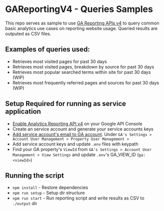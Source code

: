 # GAReportingV4 - Queries Samples
This repo serves as sample to use [GA Reporting APIs v4](https://developers.google.com/analytics/devguides/reporting/core/v4) to query common basic analytics use cases on reporting website usage. Queried results are outputed as CSV files.


## Examples of queries used:
- Retrieves most visited pages for past 30 days
- Retrieves most visited pages, breakdown by source for past 30 days
- Retrieves most popular searched terms within site for past 30 days (WIP)
- Retrieves most frequently referred pages and sources for past 30 days (WIP)


## Setup Required for running as service application
- [Enable Analytics Reporting API v4](https://developers.google.com/analytics/devguides/reporting/core/v4/quickstart/service-py#1_enable_the_api) on your Google API Console
- Create an service account and generate your service accounts keys
- [Add service account's email to GA account](https://developers.google.com/analytics/devguides/reporting/core/v4/quickstart/service-py#add_service_account_to_the_google_analytics_account).
Under `GA's Settings > Account User Management > Property User Management > `
- Add service account keys and update `.env` files with keypath
- Find your GA property's `ViewId` from  `GA's Settings > Account User Management > View Settings` and update `.env`'s GA_VIEW_ID (`ga:<viewId>`)


## Running the script
- `npm install` - Restore dependencies
- `npm run setup` - Setup dir structure
- `npm run start` - Run reporting script and write results as CSV to `./output` dir
